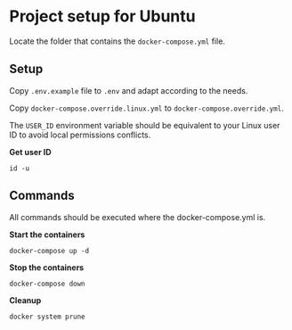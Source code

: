 # Project setup for Ubuntu

Locate the folder that contains the `docker-compose.yml` file.

## Setup

Copy `.env.example` file to `.env` and adapt according to the needs.

Copy `docker-compose.override.linux.yml` to `docker-compose.override.yml`.

The `USER_ID` environment variable should be equivalent to your Linux user ID to avoid local permissions conflicts.

**Get user ID**

```
id -u
```

## Commands

All commands should be executed where the docker-compose.yml is.

**Start the containers**

```
docker-compose up -d
```
**Stop the containers**

```
docker-compose down
```

**Cleanup**

```
docker system prune
```
